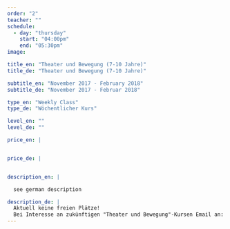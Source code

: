 ```yaml
---
order: "2"
teacher: ""
schedule:
  - day: "thursday"
    start: "04:00pm"
    end: "05:30pm"
image: 

title_en: "Theater und Bewegung (7-10 Jahre)"
title_de: "Theater und Bewegung (7-10 Jahre)"

subtitle_en: "November 2017 - February 2018"
subtitle_de: "November 2017 - Februar 2018"

type_en: "Weekly Class"
type_de: "Wöchentlicher Kurs"

level_en: ""
level_de: ""

price_en: |


price_de: |


description_en: |

  see german description

description_de: |
  Aktuell keine freien Plätze!  
  Bei Interesse an zukünftigen "Theater und Bewegung"-Kursen Email an: info@urbanraum.com
---
```

